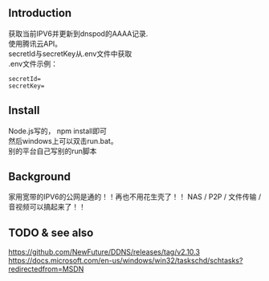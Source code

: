 ## Introduction  
获取当前IPV6并更新到dnspod的AAAA记录.  
使用腾讯云API。  
secretId与secretKey从.env文件中获取  
.env文件示例：  
```
secretId=
secretKey=
```  

## Install
Node.js写的， npm install即可  
然后windows上可以双击run.bat。  
别的平台自己写别的run脚本  

## Background  
家用宽带的IPV6的公网是通的！！再也不用花生壳了！！
NAS / P2P / 文件传输 / 音视频可以搞起来了！！

## TODO & see also  
https://github.com/NewFuture/DDNS/releases/tag/v2.10.3  
https://docs.microsoft.com/en-us/windows/win32/taskschd/schtasks?redirectedfrom=MSDN  